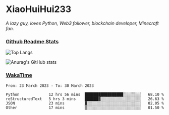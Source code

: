 # XiaoHuiHui233

*A lazy guy, loves Python, Web3 follower, blockchain developer, Minecraft fan.*

### [Github Readme Stats](https://github.com/anuraghazra/github-readme-stats)

![Top Langs](https://github-readme-stats.vercel.app/api/top-langs/?username=XiaoHuiHui233&layout=compact&theme=github_dark)

![Anurag's GitHub stats](https://github-readme-stats.vercel.app/api?username=XiaoHuiHui233&show_icons=true&theme=github_dark)

### [WakaTime](https://wakatime.com)

<!--START_SECTION:waka-->

```text
From: 23 March 2023 - To: 30 March 2023

Python             12 hrs 56 mins  █████████████████░░░░░░░░   68.10 %
reStructuredText   5 hrs 3 mins    ██████▓░░░░░░░░░░░░░░░░░░   26.63 %
JSON               23 mins         ▓░░░░░░░░░░░░░░░░░░░░░░░░   02.05 %
Other              17 mins         ▒░░░░░░░░░░░░░░░░░░░░░░░░   01.50 %
```

<!--END_SECTION:waka-->
